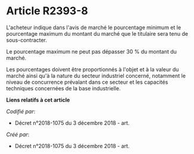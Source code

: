 # Article R2393-8

L'acheteur indique dans l'avis de marché le pourcentage minimum et le pourcentage maximum du montant du marché que le
titulaire sera tenu de sous-contracter.

Le pourcentage maximum ne peut pas dépasser 30 % du montant du marché.

Les pourcentages doivent être proportionnés à l'objet et à la valeur du marché ainsi qu'à la nature du secteur industriel
concerné, notamment le niveau de concurrence prévalant dans ce secteur et les capacités techniques concernées de la base
industrielle.

**Liens relatifs à cet article**

_Codifié par_:

  - Décret n°2018-1075 du 3 décembre 2018 - art.

_Créé par_:

  - Décret n°2018-1075 du 3 décembre 2018 - art.
